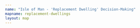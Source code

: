 ```yaml
---
name: "Isle of Man - 'Replacement Dwelling' Decision-Making"
mapname: replacement-dwellings
layout: map
---
```

